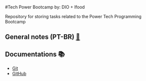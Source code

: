 #Tech Power Bootcamp  by: DIO + Ifood 

Repository for storing tasks related to the Power Tech Programming Bootcamp

## General notes (PT-BR) [📝](https://docs.google.com/document/d/1KAcBYqbrZOv8YcGRKsiVlquUj2721mcfR9IdD-HZBmQ/edit?usp=sharing)

## Documentations 📚
- [Git](https://git-scm.com/doc)
- [GitHub](https://docs.github.com/pt)
